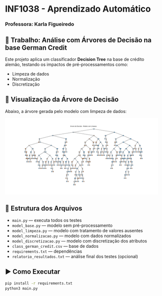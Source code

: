 # INF1038 - Aprendizado Automático
### Professora: Karla Figueiredo

## 📝 Trabalho: Análise com Árvores de Decisão na base German Credit

Este projeto aplica um classificador **Decision Tree** na base de crédito alemão, testando os impactos de pré-processamentos como:
- Limpeza de dados
- Normalização
- Discretização

## 🌳 Visualização da Árvore de Decisão

Abaixo, a árvore gerada pelo modelo com limpeza de dados:

![Árvore de Decisão](arvore_limpeza.png)
## 📂 Estrutura dos Arquivos

- `main.py` — executa todos os testes
- `model_base.py` — modelo sem pré-processamento
- `model_limpeza.py` — modelo com tratamento de valores ausentes
- `model_normalizacao.py` — modelo com dados normalizados
- `model_discretizacao.py` — modelo com discretização dos atributos
- `class_german_credit.csv` — base de dados
- `requirements.txt` — dependências
- `relatorio_resultados.txt` — análise final dos testes (opcional)

## ▶️ Como Executar

```bash
pip install -r requirements.txt
python3 main.py
